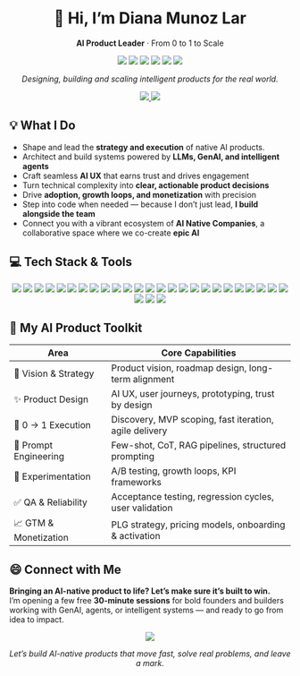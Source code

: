 <h1 align="center">👋 Hi, I’m Diana Munoz Lar</h1>

<p align="center">
  <strong>AI Product Leader</strong> · From 0 to 1 to Scale
  <p align="center">
    <img src="https://img.shields.io/badge/Gen_AI-8B31DB"/>
    <img src="https://img.shields.io/badge/AI-00DB9B"/>
    <img src="https://img.shields.io/badge/Agents-DC6700"/>
      <img src="https://img.shields.io/badge/Product-0DB9B"/>
    <img src="https://img.shields.io/badge/UX/UI-00DBD4"/>
    <img src="https://img.shields.io/badge/Growth-006ADC"/>
  </p>
</p>

<p align="center">
  <em>Designing, building and scaling intelligent products for the real world.</em>
</p>

<div align="center">
  <a href="https://www.linkedin.com/in/diana-munoz-lar-a473aa18a/">
    <img src="https://img.shields.io/badge/Connect_on_LinkedIn-blue" />
  </a>
  <a href="mailto:diana@pymut.ai">
    <img src="https://img.shields.io/badge/Email_Me-D14836?style=flat&logo=Gmail&logoColor=white" />
  </a>
</div>


## 💡 What I Do

- Shape and lead the **strategy and execution** of native AI products. 
- Architect and build systems powered by **LLMs, GenAI, and intelligent agents**  
- Craft seamless **AI UX** that earns trust and drives engagement  
- Turn technical complexity into **clear, actionable product decisions**  
- Drive **adoption, growth loops, and monetization** with precision  
- Step into code when needed — because I don’t just lead, **I build alongside the team**
- Connect you with a vibrant ecosystem of **AI Native Companies**, a collaborative space where we co-create **epic AI**


## 💻 Tech Stack & Tools

<div align="center">
  <img src="https://img.shields.io/badge/OpenAI-412991?style=flat&logo=openai&logoColor=white" />
  <img src="https://img.shields.io/badge/Anthropic-000000?style=flat" />
  <img src="https://img.shields.io/badge/LangChain-006B75?style=flat" />
  <img src="https://img.shields.io/badge/LangSmith-3F3F3F?style=flat&logoColor=white" />
  <img src="https://img.shields.io/badge/LangGraph-000000?style=flat&logoColor=white" />
  <img src="https://img.shields.io/badge/LlamaIndex-4B3263?style=flat&logoColor=white" />
  <img src="https://img.shields.io/badge/Pinecone-00B8A9?style=flat&logoColor=white" />
  <img src="https://img.shields.io/badge/AWS-232F3E?style=flat&logo=amazonaws&logoColor=white" />
  <img src="https://img.shields.io/badge/Azure-0078D4?style=flat&logo=microsoftazure&logoColor=white" />
  <img src="https://img.shields.io/badge/Supabase-3ECF8E?style=flat&logo=supabase&logoColor=white" />
  <img src="https://img.shields.io/badge/SQL-336791?style=flat&logo=postgresql&logoColor=white" />
  <img src="https://img.shields.io/badge/Amplitude-1E2B4D?style=flat&logo=amplitude&logoColor=white" />
  <img src="https://img.shields.io/badge/Mixpanel-7011F5?style=flat&logo=mixpanel&logoColor=white" />
  <img src="https://img.shields.io/badge/Looker_Studio-4285F4?style=flat&logo=googleanalytics&logoColor=white" />
  <img src="https://img.shields.io/badge/Hotjar-FF5733?style=flat&logo=hotjar&logoColor=white" />
  <img src="https://img.shields.io/badge/Lovable-E91E63?style=flat&logoColor=white" />
  <img src="https://img.shields.io/badge/N8N-EF4E0F?style=flat&logo=n8n&logoColor=white" />
  <img src="https://img.shields.io/badge/Airtable-18BFFF?style=flat&logo=airtable&logoColor=white" />
  <img src="https://img.shields.io/badge/Notion-000000?style=flat&logo=notion&logoColor=white" />
  <img src="https://img.shields.io/badge/Jira-0052CC?style=flat&logo=jira&logoColor=white" />
  <img src="https://img.shields.io/badge/Confluence-172B4D?style=flat&logo=confluence&logoColor=white" />
  <img src="https://img.shields.io/badge/Trello-0079BF?style=flat&logo=trello&logoColor=white" />
  <img src="https://img.shields.io/badge/Slack-4A154B?style=flat&logo=slack&logoColor=white" />
  <img src="https://img.shields.io/badge/Google_Workspace-4285F4?style=flat&logo=google&logoColor=white" />
  <img src="https://img.shields.io/badge/Figma-F24E1E?style=flat&logo=figma&logoColor=white" />
  <img src="https://img.shields.io/badge/Miro-050038?style=flat&logo=miro&logoColor=white" />
  <img src="https://img.shields.io/badge/HubSpot-FF7A59?style=flat&logo=hubspot&logoColor=white" />
  <img src="https://img.shields.io/badge/Salesforce-00A1E0?style=flat&logo=salesforce&logoColor=white" />
</div>


## 🔧 My AI Product Toolkit

| Area                | Core Capabilities |
|------------------------|----------------------|
| 🧭 Vision & Strategy   | Product vision, roadmap design, long-term alignment |
| ✨ Product Design      | AI UX, user journeys, prototyping, trust by design |
| 🚀 0 → 1 Execution     | Discovery, MVP scoping, fast iteration, agile delivery |
| 🧠 Prompt Engineering  | Few-shot, CoT, RAG pipelines, structured prompting |
| 🧪 Experimentation     | A/B testing, growth loops, KPI frameworks |
| ✅ QA & Reliability    | Acceptance testing, regression cycles, user validation |
| 📈 GTM & Monetization | PLG strategy, pricing models, onboarding & activation |



## 😄 Connect with Me

**Bringing an AI-native product to life? Let’s make sure it’s built to win.**  
I’m opening a few free **30-minute sessions** for bold founders and builders working with GenAI, agents, or intelligent systems — and ready to go from idea to impact.

<div align="center">
  <a href="https://calendly.com/diana-pymut/ai-product-feedback-call" target="_blank">
    <img src="https://img.shields.io/badge/%20Schedule%20a%20Call-4af08c?style=flat-square&logo=googlemeet&logoColor=white&labelColor=4af08c" />
  </a>
</div>

<p align="center"><em>Let’s build AI-native products that move fast, solve real problems, and leave a mark.
